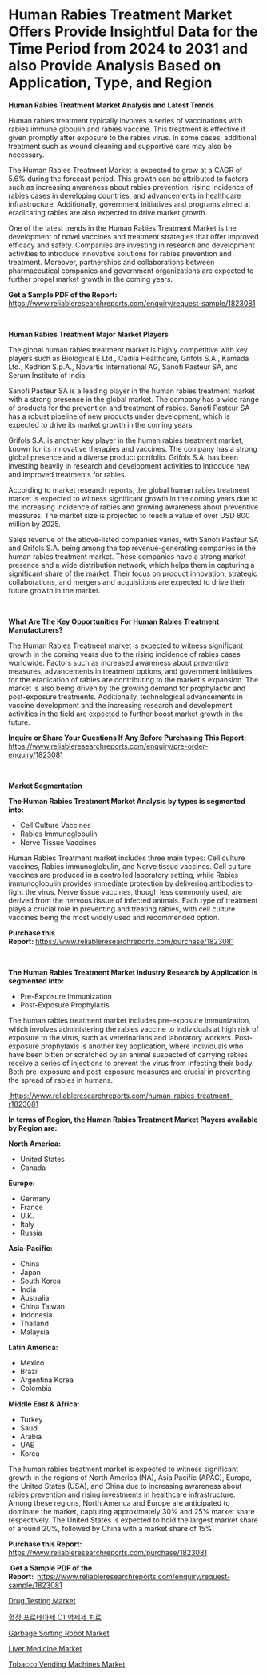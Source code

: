 <p><h1>Human Rabies Treatment Market Offers Provide Insightful Data for the Time Period from 2024 to 2031 and also Provide Analysis Based on Application, Type, and Region</h1></p><p><strong>Human Rabies Treatment Market Analysis and Latest Trends</strong></p>
<p><p>Human rabies treatment typically involves a series of vaccinations with rabies immune globulin and rabies vaccine. This treatment is effective if given promptly after exposure to the rabies virus. In some cases, additional treatment such as wound cleaning and supportive care may also be necessary.</p><p>The Human Rabies Treatment Market is expected to grow at a CAGR of 5.6% during the forecast period. This growth can be attributed to factors such as increasing awareness about rabies prevention, rising incidence of rabies cases in developing countries, and advancements in healthcare infrastructure. Additionally, government initiatives and programs aimed at eradicating rabies are also expected to drive market growth.</p><p>One of the latest trends in the Human Rabies Treatment Market is the development of novel vaccines and treatment strategies that offer improved efficacy and safety. Companies are investing in research and development activities to introduce innovative solutions for rabies prevention and treatment. Moreover, partnerships and collaborations between pharmaceutical companies and government organizations are expected to further propel market growth in the coming years.</p></p>
<p><strong>Get a Sample PDF of the Report:&nbsp;</strong> <a href="https://www.reliableresearchreports.com/enquiry/request-sample/1823081">https://www.reliableresearchreports.com/enquiry/request-sample/1823081</a></p>
<p>&nbsp;</p>
<p><strong>Human Rabies Treatment Major Market Players</strong></p>
<p><p>The global human rabies treatment market is highly competitive with key players such as Biological E Ltd., Cadila Healthcare, Grifols S.A., Kamada Ltd., Kedrion S.p.A., Novartis International AG, Sanofi Pasteur SA, and Serum Institute of India. </p><p>Sanofi Pasteur SA is a leading player in the human rabies treatment market with a strong presence in the global market. The company has a wide range of products for the prevention and treatment of rabies. Sanofi Pasteur SA has a robust pipeline of new products under development, which is expected to drive its market growth in the coming years.</p><p>Grifols S.A. is another key player in the human rabies treatment market, known for its innovative therapies and vaccines. The company has a strong global presence and a diverse product portfolio. Grifols S.A. has been investing heavily in research and development activities to introduce new and improved treatments for rabies.</p><p>According to market research reports, the global human rabies treatment market is expected to witness significant growth in the coming years due to the increasing incidence of rabies and growing awareness about preventive measures. The market size is projected to reach a value of over USD 800 million by 2025.</p><p>Sales revenue of the above-listed companies varies, with Sanofi Pasteur SA and Grifols S.A. being among the top revenue-generating companies in the human rabies treatment market. These companies have a strong market presence and a wide distribution network, which helps them in capturing a significant share of the market. Their focus on product innovation, strategic collaborations, and mergers and acquisitions are expected to drive their future growth in the market.</p></p>
<p>&nbsp;</p>
<p><strong>What Are The Key Opportunities For Human Rabies Treatment Manufacturers?</strong></p>
<p><p>The Human Rabies Treatment market is expected to witness significant growth in the coming years due to the rising incidence of rabies cases worldwide. Factors such as increased awareness about preventive measures, advancements in treatment options, and government initiatives for the eradication of rabies are contributing to the market's expansion. The market is also being driven by the growing demand for prophylactic and post-exposure treatments. Additionally, technological advancements in vaccine development and the increasing research and development activities in the field are expected to further boost market growth in the future.</p></p>
<p><strong>Inquire or Share Your Questions If Any Before Purchasing This Report:</strong> <a href="https://www.reliableresearchreports.com/enquiry/pre-order-enquiry/1823081">https://www.reliableresearchreports.com/enquiry/pre-order-enquiry/1823081</a></p>
<p>&nbsp;</p>
<p><strong>Market Segmentation</strong></p>
<p><strong>The Human Rabies Treatment Market Analysis by types is segmented into:</strong></p>
<p><ul><li>Cell Culture Vaccines</li><li>Rabies Immunoglobulin</li><li>Nerve Tissue Vaccines</li></ul></p>
<p><p>Human Rabies Treatment market includes three main types: Cell culture vaccines, Rabies immunoglobulin, and Nerve tissue vaccines. Cell culture vaccines are produced in a controlled laboratory setting, while Rabies immunoglobulin provides immediate protection by delivering antibodies to fight the virus. Nerve tissue vaccines, though less commonly used, are derived from the nervous tissue of infected animals. Each type of treatment plays a crucial role in preventing and treating rabies, with cell culture vaccines being the most widely used and recommended option.</p></p>
<p><strong>Purchase this Report:&nbsp;</strong><a href="https://www.reliableresearchreports.com/purchase/1823081">https://www.reliableresearchreports.com/purchase/1823081</a></p>
<p>&nbsp;</p>
<p><strong>The Human Rabies Treatment Market Industry Research by Application is segmented into:</strong></p>
<p><ul><li>Pre-Exposure Immunization</li><li>Post-Exposure Prophylaxis</li></ul></p>
<p><p>The human rabies treatment market includes pre-exposure immunization, which involves administering the rabies vaccine to individuals at high risk of exposure to the virus, such as veterinarians and laboratory workers. Post-exposure prophylaxis is another key application, where individuals who have been bitten or scratched by an animal suspected of carrying rabies receive a series of injections to prevent the virus from infecting their body. Both pre-exposure and post-exposure measures are crucial in preventing the spread of rabies in humans.</p></p>
<p><a href="https://www.reliableresearchreports.com/human-rabies-treatment-r1823081">&nbsp;https://www.reliableresearchreports.com/human-rabies-treatment-r1823081</a></p>
<p><strong>In terms of Region, the Human Rabies Treatment Market Players available by Region are:</strong></p>
<p>
    <p> <strong> North America: </strong>
        <ul>
            <li>United States</li>
            <li>Canada</li>
        </ul>
        </p> 
    <p> <strong> Europe: </strong>
        <ul>
            <li>Germany</li>
            <li>France</li>
            <li>U.K.</li>
            <li>Italy</li>
            <li>Russia</li>
        </ul>
        </p> 
    <p> <strong> Asia-Pacific: </strong>
        <ul>
            <li>China</li>
            <li>Japan</li>
            <li>South Korea</li>
            <li>India</li>
            <li>Australia</li>
            <li>China Taiwan</li>
            <li>Indonesia</li>
            <li>Thailand</li>
            <li>Malaysia</li>
        </ul>
        </p> 
    <p> <strong> Latin America: </strong>
        <ul>
            <li>Mexico</li>
            <li>Brazil</li>
            <li>Argentina Korea</li>
            <li>Colombia</li>
        </ul>
        </p> 
    <p> <strong> Middle East & Africa: </strong>
        <ul>
            <li>Turkey</li>
            <li>Saudi</li>
            <li>Arabia</li>
            <li>UAE</li>
            <li>Korea</li>
        </ul>
    </p>
    </p>
<p><p>The human rabies treatment market is expected to witness significant growth in the regions of North America (NA), Asia Pacific (APAC), Europe, the United States (USA), and China due to increasing awareness about rabies prevention and rising investments in healthcare infrastructure. Among these regions, North America and Europe are anticipated to dominate the market, capturing approximately 30% and 25% market share respectively. The United States is expected to hold the largest market share of around 20%, followed by China with a market share of 15%.</p></p>
<p><strong>Purchase this Report: </strong><a href="https://www.reliableresearchreports.com/purchase/1823081">https://www.reliableresearchreports.com/purchase/1823081</a></p>
<p>&nbsp;<strong>Get a Sample PDF of the Report:&nbsp;&nbsp;</strong><a href="https://www.reliableresearchreports.com/enquiry/request-sample/1823081">https://www.reliableresearchreports.com/enquiry/request-sample/1823081</a></p>
<p><strong></strong></p>
<p><p><a href="https://github.com/zolotuy145/Market-Research-Report-List-1/blob/main/drug-testing-market.md">Drug Testing Market</a></p><p><a href="https://github.com/mdmazharulnwr786/Market-Research-Report-List-2/blob/main/932691584244.md">혈장 프로테아제 C1 억제제 치료</a></p><p><a href="https://medium.com/@joanstweart75/strategic-insights-into-global-garbage-sorting-robot-market-trends-2024-2031-covered-in-183-7b61a14eafea">Garbage Sorting Robot Market</a></p><p><a href="https://github.com/nhteumcc68/Market-Research-Report-List-1/blob/main/liver-medicine-market.md">Liver Medicine Market</a></p><p><a href="https://medium.com/@raleciabridges8/global-tobacco-vending-machines-market-size-is-expected-to-reach-at-a-cagr-of-11-8-8c56914bfb2c">Tobacco Vending Machines Market</a></p></p>